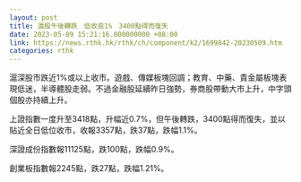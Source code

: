 ```yaml
---
layout: post
title: 滬股午後轉跌　低收逾1%　3400點得而復失
date: 2023-05-09 15:21:16.000000000 +08:00
link: https://news.rthk.hk/rthk/ch/component/k2/1699842-20230509.htm
categories: rthk
---
```


滬深股市跌近1%或以上收市。遊戲、傳媒板塊回調；教育、中藥、貴金屬板塊表現低迷，半導體股走弱。不過金融股延續昨日強勢，券商股帶動大市上升，中字頭個股亦持續上升。

上證指數一度升至3418點，升幅近0.7%，但午後轉跌，3400點得而復失，並以貼近全日低位收市，收報3357點，跌37點，跌幅1.1%。

深證成份指數報11125點，跌100點，跌幅0.9%。

創業板指數報2245點，跌27點，跌幅1.21%。
